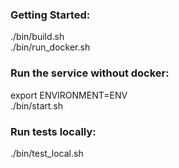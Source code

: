 ### Getting Started:  
./bin/build.sh  
./bin/run_docker.sh  

### Run the service without docker:
 export ENVIRONMENT=ENV  
 ./bin/start.sh  

### Run tests locally:

 ./bin/test_local.sh  
